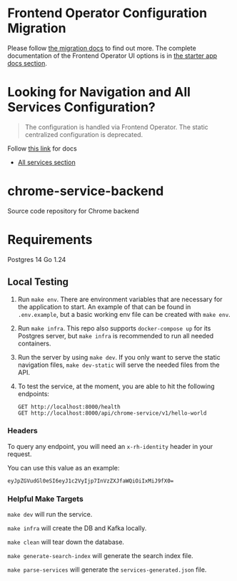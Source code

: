 # Frontend Operator Configuration Migration

Please follow [the migration docs](./docs/feo-migration-guide.md) to find out more. The complete documentation of the Frontend Operator UI options is in [the starter app docs section](https://github.com/RedHatInsights/frontend-starter-app/blob/master/docs/frontend-operator/index.md).

# Looking for Navigation and All Services Configuration?

> The configuration is handled via Frontend Operator. The static centralized configuration is deprecated.

Follow [this link](./docs/cloud-services-config.md) for docs

- [All services section](./docs/cloud-services-config.md#allservices)

# chrome-service-backend
Source code repository for Chrome backend

# Requirements
Postgres 14
Go 1.24

## Local Testing

1. Run `make env`. There are environment variables that are necessary for the application to start.
   An example of that can be found in `.env.example`, but a basic working env file can be created with `make env`.

2. Run `make infra`. This repo also supports `docker-compose up` for its Postgres server, but `make infra` 
   is recommended to run all needed containers. 

3. Run the server by using `make dev`.
   If you only want to serve the static navigation files, `make dev-static` will serve the needed files from the API.

4. To test the service, at the moment, you are able to hit the following endpoints:

    ```
    GET http://localhost:8000/health
    GET http://localhost:8000/api/chrome-service/v1/hello-world
    ```

### Headers

To query any endpoint, you will need an `x-rh-identity` header in your request.

You can use this value as an example:

```
eyJpZGVudGl0eSI6eyJ1c2VyIjp7InVzZXJfaWQiOiIxMiJ9fX0=
```

### Helpful Make Targets

`make dev` will run the service.

`make infra` will create the DB and Kafka locally.

`make clean` will tear down the database.

`make generate-search-index` will generate the search index file.

`make parse-services` will generate the `services-generated.json` file.
